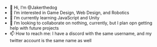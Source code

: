 - 👋 Hi, I’m @Jakerthedog
- 👀 I’m interested in Game Design, Web Design, and Robotics
- 🌱 I’m currently learning JavaScript and Unity
- 💞️ I’m looking to collaborate on nothing, currently, but I plan opn getting help with future projects
- 📫 How to reach me: I have a discord with the same username, and my twitter account is the same name as well

<!---
Jakerthedog/Jakerthedog is a ✨ special ✨ repository because its `README.md` (this file) appears on your GitHub profile.
You can click the Preview link to take a look at your changes.
--->
